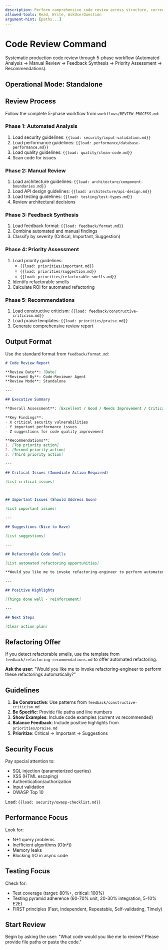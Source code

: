 ```yaml
---
description: Perform comprehensive code review across structure, correctness, security, performance, and maintainability
allowed-tools: Read, Write, AskUserQuestion
argument-hint: [paths...]
---
```


# Code Review Command

Systematic production code review through 5-phase workflow (Automated Analysis → Manual Review → Feedback Synthesis → Priority Assessment → Recommendations).

## Operational Mode: Standalone

## Review Process

Follow the complete 5-phase workflow from `workflows/REVIEW_PROCESS.md`:

### Phase 1: Automated Analysis
1. Load security guidelines: `{{load: security/input-validation.md}}`
2. Load performance guidelines: `{{load: performance/database-performance.md}}`
3. Load quality guidelines: `{{load: quality/clean-code.md}}`
4. Scan code for issues

### Phase 2: Manual Review
1. Load architecture guidelines: `{{load: architecture/component-boundaries.md}}`
2. Load API design guidelines: `{{load: architecture/api-design.md}}`
3. Load testing guidelines: `{{load: testing/test-types.md}}`
4. Review architectural decisions

### Phase 3: Feedback Synthesis
1. Load feedback format: `{{load: feedback/format.md}}`
2. Combine automated and manual findings
3. Classify by severity (Critical, Important, Suggestion)

### Phase 4: Priority Assessment
1. Load priority guidelines:
   - `{{load: priorities/important.md}}`
   - `{{load: priorities/suggestion.md}}`
   - `{{load: priorities/refactorable-smells.md}}`
2. Identify refactorable smells
3. Calculate ROI for automated refactoring

### Phase 5: Recommendations
1. Load constructive criticism: `{{load: feedback/constructive-criticism.md}}`
2. Load praise templates: `{{load: priorities/praise.md}}`
3. Generate comprehensive review report

## Output Format

Use the standard format from `feedback/format.md`:

```markdown
# Code Review Report

**Review Date**: [Date]
**Reviewed By**: Code-Reviewer Agent
**Review Mode**: Standalone

---

## Executive Summary

**Overall Assessment**: [Excellent / Good / Needs Improvement / Critical Issues]

**Key Findings**:
- X critical security vulnerabilities
- Y important performance issues
- Z suggestions for code quality improvement

**Recommendations**:
1. [Top priority action]
2. [Second priority action]
3. [Third priority action]

---

## Critical Issues (Immediate Action Required)

[List critical issues]

---

## Important Issues (Should Address Soon)

[List important issues]

---

## Suggestions (Nice to Have)

[List suggestions]

---

## Refactorable Code Smells

[List automated refactoring opportunities]

**Would you like me to invoke refactoring-engineer to perform automated refactorings?**

---

## Positive Highlights

[Things done well - reinforcement]

---

## Next Steps

[Clear action plan]
```

## Refactoring Offer

If you detect refactorable smells, use the template from `feedback/refactoring-recommendations.md` to offer automated refactoring.

**Ask the user**: "Would you like me to invoke refactoring-engineer to perform these refactorings automatically?"

## Guidelines

1. **Be Constructive**: Use patterns from `feedback/constructive-criticism.md`
2. **Be Specific**: Provide file paths and line numbers
3. **Show Examples**: Include code examples (current vs recommended)
4. **Balance Feedback**: Include positive highlights from `priorities/praise.md`
5. **Prioritize**: Critical → Important → Suggestions

## Security Focus

Pay special attention to:
- SQL injection (parameterized queries)
- XSS (HTML escaping)
- Authentication/authorization
- Input validation
- OWASP Top 10

Load: `{{load: security/owasp-checklist.md}}`

## Performance Focus

Look for:
- N+1 query problems
- Inefficient algorithms (O(n²))
- Memory leaks
- Blocking I/O in async code

## Testing Focus

Check for:
- Test coverage (target: 80%+, critical: 100%)
- Testing pyramid adherence (60-70% unit, 20-30% integration, 5-10% E2E)
- FIRST principles (Fast, Independent, Repeatable, Self-validating, Timely)

## Start Review

Begin by asking the user: "What code would you like me to review? Please provide file paths or paste the code."
